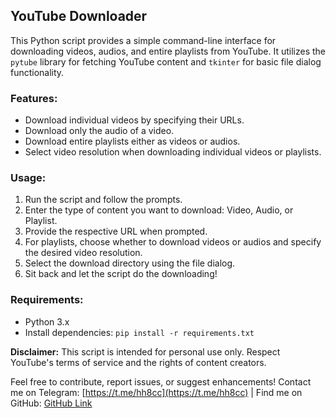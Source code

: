 ## YouTube Downloader

This Python script provides a simple command-line interface for downloading videos, audios, and entire playlists from YouTube. It utilizes the `pytube` library for fetching YouTube content and `tkinter` for basic file dialog functionality.

### Features:
- Download individual videos by specifying their URLs.
- Download only the audio of a video.
- Download entire playlists either as videos or audios.
- Select video resolution when downloading individual videos or playlists.

### Usage:
1. Run the script and follow the prompts.
2. Enter the type of content you want to download: Video, Audio, or Playlist.
3. Provide the respective URL when prompted.
4. For playlists, choose whether to download videos or audios and specify the desired video resolution.
5. Select the download directory using the file dialog.
6. Sit back and let the script do the downloading!

### Requirements:
- Python 3.x
- Install dependencies: `pip install -r requirements.txt`

**Disclaimer:** This script is intended for personal use only. Respect YouTube's terms of service and the rights of content creators.

Feel free to contribute, report issues, or suggest enhancements! Contact me on Telegram: [https://t.me/hh8cc](https://t.me/hh8cc) | Find me on GitHub: [GitHub Link](https://github.com/ITheWatcher)

